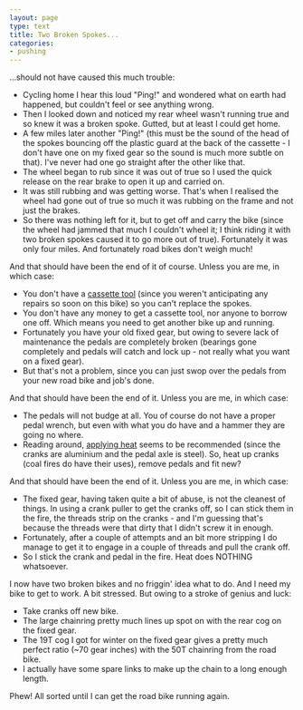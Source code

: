 ```yaml
---
layout: page
type: text
title: Two Broken Spokes...
categories:
- pushing
---
```

...should not have caused this much trouble:

- Cycling home I hear this loud "Ping!" and wondered what on earth had happened, but couldn't feel or see anything wrong.
- Then I looked down and noticed my rear wheel wasn't running true and so knew it was a broken spoke. Gutted, but at least I could get home.
- A few miles later another "Ping!" (this must be the sound of the head of the spokes bouncing off the plastic guard at the back of the cassette - I don't have one on my fixed gear so the sound is much more subtle on that). I've never had one go straight after the other like that. 
- The wheel began to rub since it was out of true so I used the quick release on the rear brake to open it up and carried on.
- It was still rubbing and was getting worse. That's when I realised the wheel had gone out of true so much it was rubbing on the frame and not just the brakes.
- So there was nothing left for it, but to get off and carry the bike (since the wheel had jammed that much I couldn't wheel it; I think riding it with two broken spokes caused it to go more out of true). Fortunately it was only four miles. And fortunately road bikes don't weigh much!

And that should have been the end of it of course. Unless you are me, in which case:

- You don't have a [cassette tool](http://sheldonbrown.com/harris/tools/cassette.html) (since you weren't anticipating any repairs so soon on this bike) so you can't replace the spokes.
- You don't have any money to get a cassette tool, nor anyone to borrow one off. Which means you need to get another bike up and running. 
- Fortunately you have your old fixed gear, but owing to severe lack of maintenance the pedals are completely broken (bearings gone completely and pedals will catch and lock up - not really what you want on a fixed gear).
- But that's not a problem, since you can just swop over the pedals from your new road bike and job's done.

And that should have been the end of it. Unless you are me, in which case:

- The pedals will not budge at all. You of course do not have a proper pedal wrench, but even with what you do have and a hammer they are going no where.
- Reading around, [applying heat](http://www.jimlangley.net/wrench/pedalbasics.html) seems to be recommended (since the cranks are aluminium and the pedal axle is steel). So, heat up cranks (coal fires do have their uses), remove pedals and fit new?

And that should have been the end of it. Unless you are me, in which case:

- The fixed gear, having taken quite a bit of abuse, is not the cleanest of things. In using a crank puller to get the cranks off, so I can stick them in the fire, the threads strip on the cranks - and I'm guessing that's because the threads were that dirty that I didn't screw it in enough.
- Fortunately, after a couple of attempts and an bit more stripping I do manage to get it to engage in a couple of threads and pull the crank off.
- So I stick the crank and pedal in the fire. Heat does NOTHING whatsoever.

I now have two broken bikes and no friggin' idea what to do. And I need my bike to get to work. A bit stressed. But owing to a stroke of genius and luck:

- Take cranks off new bike. 
- The large chainring pretty much lines up spot on with the rear cog on the fixed gear.
- The 19T cog I got for winter on the fixed gear gives a pretty much perfect ratio (~70 gear inches) with the 50T chainring from the road bike.
- I actually have some spare links to make up the chain to a long enough length.

Phew! All sorted until I can get the road bike running again.
